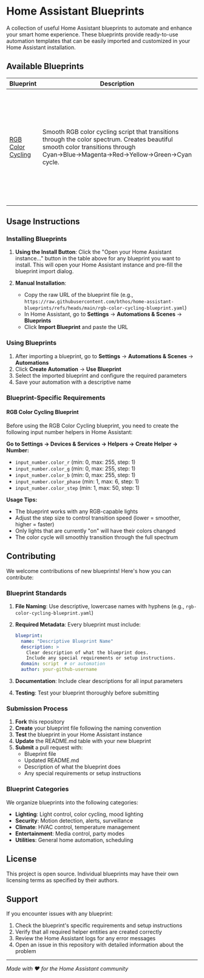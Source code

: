 # Home Assistant Blueprints

A collection of useful Home Assistant blueprints to automate and enhance your smart home experience. These blueprints provide ready-to-use automation templates that can be easily imported and customized in your Home Assistant installation.

## Available Blueprints

| Blueprint | Description | Install |
|-----------|-------------|---------|
| [RGB Color Cycling](rgb-color-cycling-blueprint.yaml) | Smooth RGB color cycling script that transitions through the color spectrum. Creates beautiful smooth color transitions through Cyan→Blue→Magenta→Red→Yellow→Green→Cyan cycle. | [![Open your Home Assistant instance and show the blueprint import dialog with a specific blueprint pre-filled.](https://my.home-assistant.io/badges/blueprint_import.svg)](https://my.home-assistant.io/redirect/blueprint_import/?blueprint_url=https%3A%2F%2Fraw.githubusercontent.com%2Fbthos%2Fhome-assistant-blueprints%2Frefs%2Fheads%2Fmain%2Frgb-color-cycling-blueprint.yaml) |

## Usage Instructions

### Installing Blueprints

1. **Using the Install Button**: Click the "Open your Home Assistant instance..." button in the table above for any blueprint you want to install. This will open your Home Assistant instance and pre-fill the blueprint import dialog.

2. **Manual Installation**: 
   - Copy the raw URL of the blueprint file (e.g., `https://raw.githubusercontent.com/bthos/home-assistant-blueprints/refs/heads/main/rgb-color-cycling-blueprint.yaml`)
   - In Home Assistant, go to **Settings** → **Automations & Scenes** → **Blueprints**
   - Click **Import Blueprint** and paste the URL

### Using Blueprints

1. After importing a blueprint, go to **Settings** → **Automations & Scenes** → **Automations**
2. Click **Create Automation** → **Use Blueprint**
3. Select the imported blueprint and configure the required parameters
4. Save your automation with a descriptive name

### Blueprint-Specific Requirements

#### RGB Color Cycling Blueprint

Before using the RGB Color Cycling blueprint, you need to create the following input number helpers in Home Assistant:

**Go to Settings → Devices & Services → Helpers → Create Helper → Number:**

- `input_number.color_r` (min: 0, max: 255, step: 1)
- `input_number.color_g` (min: 0, max: 255, step: 1) 
- `input_number.color_b` (min: 0, max: 255, step: 1)
- `input_number.color_phase` (min: 1, max: 6, step: 1)
- `input_number.color_step` (min: 1, max: 50, step: 1)

**Usage Tips:**
- The blueprint works with any RGB-capable lights
- Adjust the step size to control transition speed (lower = smoother, higher = faster)
- Only lights that are currently "on" will have their colors changed
- The color cycle will smoothly transition through the full spectrum

## Contributing

We welcome contributions of new blueprints! Here's how you can contribute:

### Blueprint Standards

1. **File Naming**: Use descriptive, lowercase names with hyphens (e.g., `rgb-color-cycling-blueprint.yaml`)

2. **Required Metadata**: Every blueprint must include:
   ```yaml
   blueprint:
     name: "Descriptive Blueprint Name"
     description: >
       Clear description of what the blueprint does.
       Include any special requirements or setup instructions.
     domain: script  # or automation
     author: your-github-username
   ```

3. **Documentation**: Include clear descriptions for all input parameters

4. **Testing**: Test your blueprint thoroughly before submitting

### Submission Process

1. **Fork** this repository
2. **Create** your blueprint file following the naming convention
3. **Test** the blueprint in your Home Assistant instance
4. **Update** the README.md table with your new blueprint
5. **Submit** a pull request with:
   - Blueprint file
   - Updated README.md
   - Description of what the blueprint does
   - Any special requirements or setup instructions

### Blueprint Categories

We organize blueprints into the following categories:
- **Lighting**: Light control, color cycling, mood lighting
- **Security**: Motion detection, alerts, surveillance
- **Climate**: HVAC control, temperature management
- **Entertainment**: Media control, party modes
- **Utilities**: General home automation, scheduling

## License

This project is open source. Individual blueprints may have their own licensing terms as specified by their authors.

## Support

If you encounter issues with any blueprint:
1. Check the blueprint's specific requirements and setup instructions
2. Verify that all required helper entities are created correctly
3. Review the Home Assistant logs for any error messages
4. Open an issue in this repository with detailed information about the problem

---

*Made with ❤️ for the Home Assistant community*